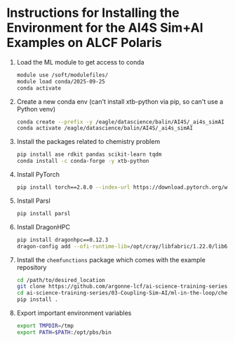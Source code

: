 # Instructions for Installing the Environment for the AI4S Sim+AI Examples on ALCF Polaris

1. Load the ML module to get access to conda
    ```bash
    module use /soft/modulefiles/
    module load conda/2025-09-25
    conda activate
    ```

2. Create a new conda env (can't install xtb-python via pip, so can't use a Python venv)
    ```bash
    conda create --prefix -y /eagle/datascience/balin/AI4S/_ai4s_simAI python=3.12 pip
    conda activate /eagle/datascience/balin/AI4S/_ai4s_simAI
    ```

3. Install the packages related to chemistry problem
    ```bash
    pip install ase rdkit pandas scikit-learn tqdm
    conda install -c conda-forge -y xtb-python
    ```

3. Install PyTorch
   ```bash
   pip install torch==2.8.0 --index-url https://download.pytorch.org/whl/cu128
   ```

3. Install Parsl
    ```bash
    pip install parsl
    ```

5. Install DragonHPC
    ```bash
    pip install dragonhpc==0.12.3
    dragon-config add --ofi-runtime-lib=/opt/cray/libfabric/1.22.0/lib64
    ```

6. Install the `chemfunctions` package which comes with the example repository
    ```bash
    cd /path/to/desired_location
    git clone https://github.com/argonne-lcf/ai-science-training-series.git
    cd ai-science-training-series/03-Coupling-Sim-AI/ml-in-the-loop/chemfunctions
    pip install .
    ```

7. Export important environment variables
   ```bash
   export TMPDIR=/tmp
   export PATH=$PATH:/opt/pbs/bin
   ```

